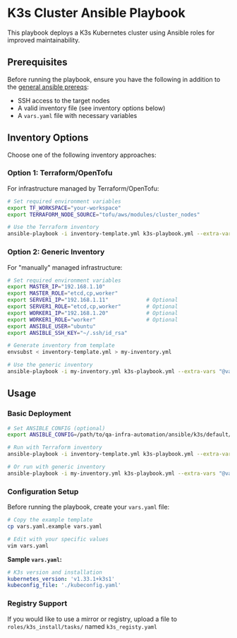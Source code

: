 # K3s Cluster Ansible Playbook

This playbook deploys a K3s Kubernetes cluster using Ansible roles for improved maintainability.

## Prerequisites

Before running the playbook, ensure you have the following in addition to the [general ansible prereqs](../../README.md):

- SSH access to the target nodes
- A valid inventory file (see inventory options below)
- A `vars.yaml` file with necessary variables

## Inventory Options

Choose one of the following inventory approaches:

### Option 1: Terraform/OpenTofu

For infrastructure managed by Terraform/OpenTofu:

```bash
# Set required environment variables
export TF_WORKSPACE="your-workspace"
export TERRAFORM_NODE_SOURCE="tofu/aws/modules/cluster_nodes"

# Use the Terraform inventory
ansible-playbook -i inventory-template.yml k3s-playbook.yml --extra-vars "@vars.yaml"
```

### Option 2: Generic Inventory

For "manually" managed infrastructure:

```bash
# Set required environment variables
export MASTER_IP="192.168.1.10"
export MASTER_ROLE="etcd,cp,worker"
export SERVER1_IP="192.168.1.11"            # Optional
export SERVER1_ROLE="etcd,cp,worker"        # Optional
export WORKER1_IP="192.168.1.20"            # Optional
export WORKER1_ROLE="worker"                # Optional
export ANSIBLE_USER="ubuntu"
export ANSIBLE_SSH_KEY="~/.ssh/id_rsa"

# Generate inventory from template
envsubst < inventory-template.yml > my-inventory.yml

# Use the generic inventory
ansible-playbook -i my-inventory.yml k3s-playbook.yml --extra-vars "@vars.yaml"
```

## Usage

### Basic Deployment

```bash
# Set ANSIBLE_CONFIG (optional)
export ANSIBLE_CONFIG=/path/to/qa-infra-automation/ansible/k3s/default/ansible.cfg

# Run with Terraform inventory
ansible-playbook -i inventory-template.yml k3s-playbook.yml --extra-vars "@vars.yaml" -vvv

# Or run with generic inventory
ansible-playbook -i my-inventory.yml k3s-playbook.yml --extra-vars "@vars.yaml"  -vvv
```

### Configuration Setup

Before running the playbook, create your `vars.yaml` file:

```bash
# Copy the example template
cp vars.yaml.example vars.yaml

# Edit with your specific values
vim vars.yaml
```

**Sample `vars.yaml`:**

```yaml
# K3s version and installation
kubernetes_version: 'v1.33.1+k3s1'
kubeconfig_file: './kubeconfig.yaml'
```

### Registry Support

If you would like to use a mirror or registry, upload a file to `roles/k3s_install/tasks/` named `k3s_registy.yaml`
